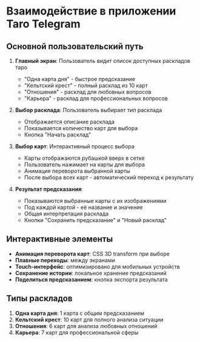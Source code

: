 # Взаимодействие в приложении Taro Telegram

## Основной пользовательский путь

1. **Главный экран**: Пользователь видит список доступных раскладов таро
   - "Одна карта дня" - быстрое предсказание
   - "Кельтский крест" - полный расклад из 10 карт
   - "Отношения" - расклад для любовных вопросов
   - "Карьера" - расклад для профессиональных вопросов

2. **Выбор расклада**: Пользователь выбирает тип расклада
   - Отображается описание расклада
   - Показывается количество карт для выбора
   - Кнопка "Начать расклад"

3. **Выбор карт**: Интерактивный процесс выбора
   - Карты отображаются рубашкой вверх в сетке
   - Пользователь нажимает на карты для выбора
   - Анимация переворота выбранной карты
   - После выбора всех карт - автоматический переход к результату

4. **Результат предсказания**:
   - Показываются выбранные карты с их изображениями
   - Под каждой картой - её название и значение
   - Общая интерпретация расклада
   - Кнопки "Сохранить предсказание" и "Новый расклад"

## Интерактивные элементы

- **Анимация переворота карт**: CSS 3D transform при выборе
- **Плавные переходы**: между экранами
- **Touch-интерфейс**: оптимизировано для мобильных устройств
- **Сохранение истории**: локальное хранение предсказаний
- **Поделиться предсказанием**: кнопка экспорта результата

## Типы раскладов

1. **Одна карта дня**: 1 карта с общим предсказанием
2. **Кельтский крест**: 10 карт для полного анализа ситуации
3. **Отношения**: 6 карт для анализа любовных отношений
4. **Карьера**: 7 карт для профессиональной сферы
